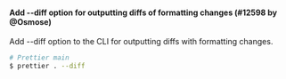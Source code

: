#### Add --diff option for outputting diffs of formatting changes (#12598 by @Osmose)

Add --diff option to the CLI for outputting diffs with formatting changes.

<!-- prettier-ignore -->
```sh
# Prettier main
$ prettier . --diff
```
